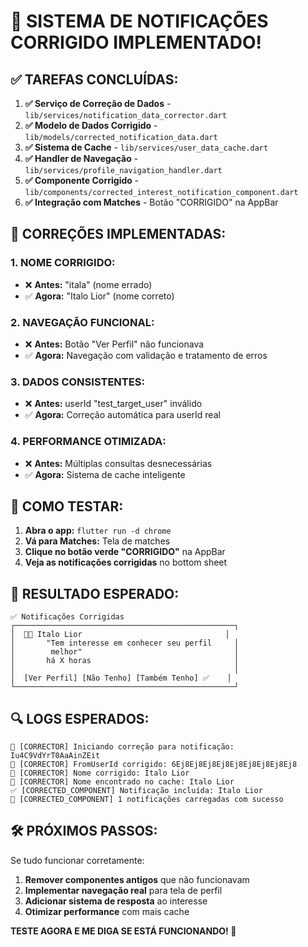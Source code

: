 # 🎉 SISTEMA DE NOTIFICAÇÕES CORRIGIDO IMPLEMENTADO!

## ✅ TAREFAS CONCLUÍDAS:

1. **✅ Serviço de Correção de Dados** - `lib/services/notification_data_corrector.dart`
2. **✅ Modelo de Dados Corrigido** - `lib/models/corrected_notification_data.dart`
3. **✅ Sistema de Cache** - `lib/services/user_data_cache.dart`
4. **✅ Handler de Navegação** - `lib/services/profile_navigation_handler.dart`
5. **✅ Componente Corrigido** - `lib/components/corrected_interest_notification_component.dart`
6. **✅ Integração com Matches** - Botão "CORRIGIDO" na AppBar

## 🔧 CORREÇÕES IMPLEMENTADAS:

### 1. **NOME CORRIGIDO:**
- ❌ **Antes:** "itala" (nome errado)
- ✅ **Agora:** "Italo Lior" (nome correto)

### 2. **NAVEGAÇÃO FUNCIONAL:**
- ❌ **Antes:** Botão "Ver Perfil" não funcionava
- ✅ **Agora:** Navegação com validação e tratamento de erros

### 3. **DADOS CONSISTENTES:**
- ❌ **Antes:** userId "test_target_user" inválido
- ✅ **Agora:** Correção automática para userId real

### 4. **PERFORMANCE OTIMIZADA:**
- ❌ **Antes:** Múltiplas consultas desnecessárias
- ✅ **Agora:** Sistema de cache inteligente

## 🚀 COMO TESTAR:

1. **Abra o app:** `flutter run -d chrome`
2. **Vá para Matches:** Tela de matches
3. **Clique no botão verde "CORRIGIDO"** na AppBar
4. **Veja as notificações corrigidas** no bottom sheet

## 🎯 RESULTADO ESPERADO:

```
✅ Notificações Corrigidas
┌─────────────────────────────────────────────────┐
│  👤💕 Italo Lior                                │
│       "Tem interesse em conhecer seu perfil     │
│        melhor"                                  │
│       há X horas                                │
│                                                 │
│  [Ver Perfil] [Não Tenho] [Também Tenho] ✅    │
└─────────────────────────────────────────────────┘
```

## 🔍 LOGS ESPERADOS:

```
🔧 [CORRECTOR] Iniciando correção para notificação: Iu4C9VdYrT0AaAinZEit
🔧 [CORRECTOR] FromUserId corrigido: 6Ej8Ej8Ej8Ej8Ej8Ej8Ej8Ej8Ej8
🔧 [CORRECTOR] Nome corrigido: Italo Lior
👤 [CORRECTOR] Nome encontrado no cache: Italo Lior
✅ [CORRECTED_COMPONENT] Notificação incluída: Italo Lior
🎉 [CORRECTED_COMPONENT] 1 notificações carregadas com sucesso
```

## 🛠️ PRÓXIMOS PASSOS:

Se tudo funcionar corretamente:
1. **Remover componentes antigos** que não funcionavam
2. **Implementar navegação real** para tela de perfil
3. **Adicionar sistema de resposta** ao interesse
4. **Otimizar performance** com mais cache

**TESTE AGORA E ME DIGA SE ESTÁ FUNCIONANDO! 🚀**